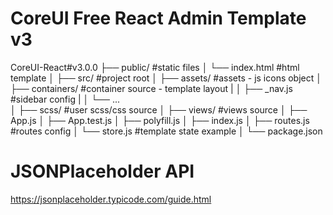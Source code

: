 # CoreUI Free React Admin Template v3

CoreUI-React#v3.0.0
├── public/ #static files
│ └── index.html #html template
│
├── src/ #project root
│ ├── assets/ #assets - js icons object
│ ├── containers/ #container source - template layout
| │ ├── \_nav.js #sidebar config
| │ └── ...  
│ ├── scss/ #user scss/css source
│ ├── views/ #views source
│ ├── App.js
│ ├── App.test.js
│ ├── polyfill.js
│ ├── index.js
│ ├── routes.js #routes config
│ └── store.js #template state example
│
└── package.json

# JSONPlaceholder API

https://jsonplaceholder.typicode.com/guide.html
